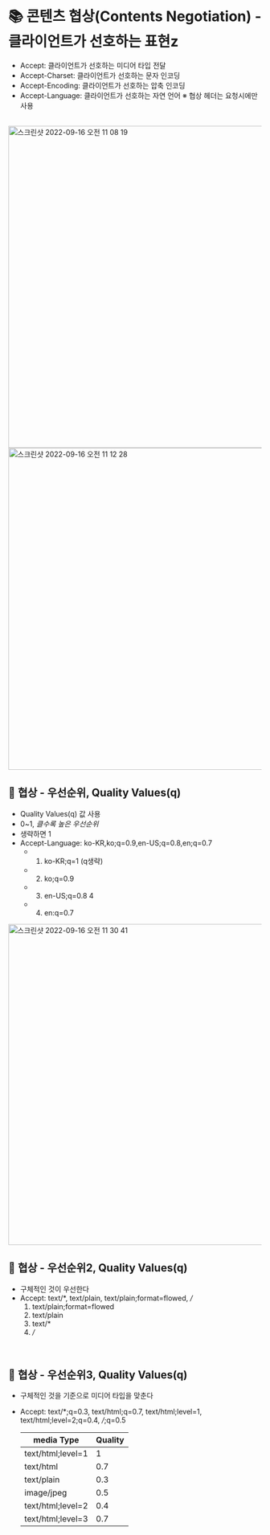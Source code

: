 # 📚 콘텐츠 협상(Contents Negotiation) - 클라이언트가 선호하는 표현z
-  Accept: 클라이언트가 선호하는 미디어 타입 전달
- Accept-Charset: 클라이언트가 선호하는 문자 인코딩
- Accept-Encoding: 클라이언트가 선호하는 압축 인코딩
- Accept-Language: 클라이언트가 선호하는 자연 언어
 ※ 협상 헤더는 요청시에만 사용

<br>

<img width="641" alt="스크린샷 2022-09-16 오전 11 08 19" src="https://user-images.githubusercontent.com/101084642/190543909-bf4045b2-3bd2-4a92-a252-07b45efb11ff.png">

<img width="641" alt="스크린샷 2022-09-16 오전 11 12 28" src="https://user-images.githubusercontent.com/101084642/190543926-afc5cd00-940d-4df1-8b57-5a003def2b8f.png">

<br>

## 🔎 협상 - 우선순위, Quality Values(q)
- Quality Values(q) 값 사용 
- 0~1, *클수록 높은 우선순위*
- 생략하면 1 
- Accept-Language: ko-KR,ko;q=0.9,en-US;q=0.8,en;q=0.7 
	- 1.  ko-KR;q=1 (q생략) 
	- 2.  ko;q=0.9
	- 3.  en-US;q=0.8 4
	- 4. en:q=0.7 

<img width="639" alt="스크린샷 2022-09-16 오전 11 30 41" src="https://user-images.githubusercontent.com/101084642/190543963-3464a402-a1cd-4bb7-aace-2a082bb985d1.png"> 


<br>

## 🔎 협상 - 우선순위2, Quality Values(q)
- 구체적인 것이 우선한다
- Accept: text/*, text/plain, text/plain;format=flowed, */*
  1. text/plain;format=flowed
  2. text/plain
  3. text/*
  4. */* 

<br>

## 🔎 협상 - 우선순위3, Quality Values(q)
- 구체적인 것을 기준으로 미디어 타입을 맞춘다
- Accept: text/*;q=0.3, text/html;q=0.7, text/html;level=1, <br>
text/html;level=2;q=0.4, */*;q=0.5  <br> 

  |media Type       |Quality |
  |--               |--      |     
  |text/html;level=1| 1      |
  |text/html        | 0.7    |
  |text/plain       |   0.3  |
  |image/jpeg       |  0.5   |
  |text/html;level=2|   0.4  |
  |text/html;level=3|  0.7   |
  
 
